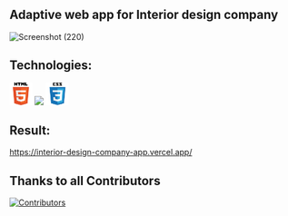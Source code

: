 
## Adaptive web app for Interior design company


![Screenshot (220)](https://github.com/tatianapriskoka/Interior-design-company-app/assets/114044978/7c466744-3bcc-45a8-9396-7b8580341e55)


## Technologies:

<code><img height="40" src="https://raw.githubusercontent.com/github/explore/80688e429a7d4ef2fca1e82350fe8e3517d3494d/topics/html/html.png"></code>
<code><img height="40" src="https://cdn.icon-icons.com/icons2/2107/PNG/512/file_type_scss_icon_130177.png"></code>
<code><img height="40" src="https://raw.githubusercontent.com/github/explore/80688e429a7d4ef2fca1e82350fe8e3517d3494d/topics/css/css.png"></code>

## Result:

https://interior-design-company-app.vercel.app/

## Thanks to all Contributors

[![Contributors](https://contrib.rocks/image?repo=tatianapriskoka/Interior-design-company-app)](https://github.com/tatianapriskoka/Interior-design-company-app/graphs/contributors)

